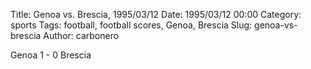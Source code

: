 Title: Genoa vs. Brescia, 1995/03/12
Date: 1995/03/12 00:00
Category: sports
Tags: football, football scores, Genoa, Brescia
Slug: genoa-vs-brescia
Author: carbonero


Genoa 1 - 0 Brescia
